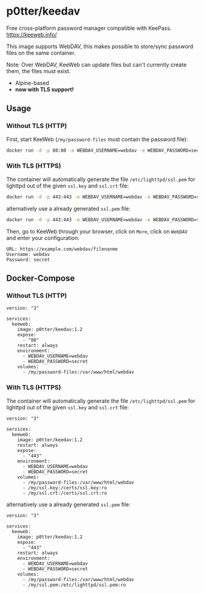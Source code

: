 # p0tter/keedav

Free cross-platform password manager compatible with KeePass. https://keeweb.info/

This image supports WebDAV, this makes possible to store/sync password files on the same container.

Note: Over WebDAV, KeeWeb can update files but can't currently create them, the files must exist.

- Alpine-based
- **now with TLS support!**

## Usage
### Without TLS (HTTP)
First, start KeeWeb (`/my/password-files` must contain the password file):
```bash
docker run -d -p 80:80 -e WEBDAV_USERNAME=webdav -e WEBDAV_PASSWORD=secret -v /my/password-files:/var/www/html/webdav p0tter/keedav:1.2
```
### With TLS (HTTPS)
The container will automatically generate the file `/etc/lighttpd/ssl.pem` for lighttpd out of the given `ssl.key` and `ssl.crt` file:
```bash
docker run -d -p 443:443 -e WEBDAV_USERNAME=webdav -e WEBDAV_PASSWORD=secret -v /my/ssl.key:/certs/ssl.key:ro -v /my/ssl.crt:/certs/ssl.crt:ro -v /my/password-files:/var/www/html/webdav p0tter/keedav:1.2
```
alternatively use a already generated `ssl.pem` file:
```bash
docker run -d -p 443:443 -e WEBDAV_USERNAME=webdav -e WEBDAV_PASSWORD=secret -v /my/ssl.pem:/etc/lighttpd/ssl.pem:ro -v /my/password-files:/var/www/html/webdav p0tter/keedav:1.2
```
Then, go to KeeWeb through your browser, click on `More`, click on `WebDAV` and enter your configuration:
```
URL: https://example.com/webdav/filenanme
Username: webdav
Password: secret
```
## Docker-Compose
### Without TLS (HTTP)
```
version: "3"

services:
  keeweb:
    image: p0tter/keedav:1.2
    expose:
      - "80"
    restart: always
    environment:
      - WEBDAV_USERNAME=webdav
      - WEBDAV_PASSWORD=secret
    volumes:
      - /my/password-files:/var/www/html/webdav
```
### With TLS (HTTPS)
The container will automatically generate the file `/etc/lighttpd/ssl.pem` for lighttpd out of the given `ssl.key` and `ssl.crt` file:
```
version: "3"

services:
  keeweb:
    image: p0tter/keedav:1.2
    restart: always
    expose:
      - "443"
    environment:
      - WEBDAV_USERNAME=webdav
      - WEBDAV_PASSWORD=secret
    volumes:
      - /my/password-files:/var/www/html/webdav
      - /my/ssl.key:/certs/ssl.key:ro
      - /my/ssl.crt:/certs/ssl.crt:ro
```
alternatively use a already generated `ssl.pem` file:
```
version: "3"

services:
  keeweb:
    image: p0tter/keedav:1.2
    expose:
      - "443"
    restart: always
    environment:
      - WEBDAV_USERNAME=webdav
      - WEBDAV_PASSWORD=secret
    volumes:
      - /my/password-files:/var/www/html/webdav
      - /my/ssl.pem:/etc/lighttpd/ssl.pem:ro
```
